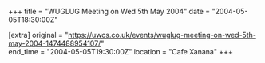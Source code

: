 +++
title = "WUGLUG Meeting on Wed 5th May 2004"
date = "2004-05-05T18:30:00Z"

[extra]
original = "https://uwcs.co.uk/events/wuglug-meeting-on-wed-5th-may-2004-1474488954107/"    
end_time = "2004-05-05T19:30:00Z"
location = "Cafe Xanana"
+++



